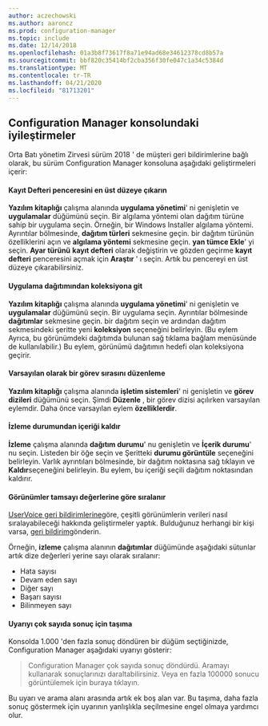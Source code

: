 ```yaml
---
author: aczechowski
ms.author: aaroncz
ms.prod: configuration-manager
ms.topic: include
ms.date: 12/14/2018
ms.openlocfilehash: 01a3b8f73617f8a71e94ad68e34612378cd8b57a
ms.sourcegitcommit: bbf820c35414bf2cba356f30fe047c1a34c5384d
ms.translationtype: MT
ms.contentlocale: tr-TR
ms.lasthandoff: 04/21/2020
ms.locfileid: "81713201"
---
```

## <a name="improvements-to-configuration-manager-console"></a><a name="bkmk_console"></a>Configuration Manager konsolundaki iyileştirmeler
<!--3594151-->
Orta Batı yönetim Zirvesi sürüm 2018 ' de müşteri geri bildirimlerine bağlı olarak, bu sürüm Configuration Manager konsoluna aşağıdaki geliştirmeleri içerir:

#### <a name="maximize-the-browse-registry-window"></a>Kayıt Defteri penceresini en üst düzeye çıkarın
**Yazılım kitaplığı** çalışma alanında **uygulama yönetimi**' ni genişletin ve **uygulamalar** düğümünü seçin. Bir algılama yöntemi olan dağıtım türüne sahip bir uygulama seçin. Örneğin, bir Windows Installer algılama yöntemi. Ayrıntılar bölmesinde, **dağıtım türleri** sekmesine geçin. bir dağıtım türünün özelliklerini açın ve **algılama yöntemi** sekmesine geçin. **yan tümce Ekle**' yi seçin. **Ayar türünü** **kayıt defteri** olarak değiştirin ve gözden geçirme **kayıt defteri** penceresini açmak için **Araştır** ' ı seçin. Artık bu pencereyi en üst düzeye çıkarabilirsiniz.  

#### <a name="go-to-the-collection-from-an-application-deployment"></a>Uygulama dağıtımından koleksiyona git
**Yazılım kitaplığı** çalışma alanında **uygulama yönetimi**' ni genişletin ve **uygulamalar** düğümünü seçin. Bir uygulama seçin. Ayrıntılar bölmesinde **dağıtımlar** sekmesine geçin. bir dağıtım seçin ve ardından dağıtım sekmesindeki şeritte yeni **koleksiyon** seçeneğini belirleyin. (Bu eylem Ayrıca, bu görünümdeki dağıtımda bulunan sağ tıklama bağlam menüsünde de kullanılabilir.) Bu eylem, görünümü dağıtımın hedefi olan koleksiyona geçirir.

#### <a name="edit-a-task-sequence-by-default"></a>Varsayılan olarak bir görev sırasını düzenleme
**Yazılım kitaplığı** çalışma alanında **işletim sistemleri**' ni genişletin ve **görev dizileri** düğümünü seçin. Şimdi **Düzenle** , bir görev dizisi açılırken varsayılan eylemdir. Daha önce varsayılan eylem **özelliklerdir**.  

#### <a name="remove-content-from-monitoring-status"></a>İzleme durumundan içeriği kaldır
**İzleme** çalışma alanında **dağıtım durumu**' nu genişletin ve **İçerik durumu**' nu seçin. Listeden bir öğe seçin ve Şeritteki **durumu görüntüle** seçeneğini belirleyin. Varlık ayrıntıları bölmesinde, bir dağıtım noktasına sağ tıklayın ve **Kaldır**seçeneğini belirleyin. Bu eylem, bu içeriği seçili dağıtım noktasından kaldırır.

#### <a name="views-sort-by-integer-values"></a>Görünümler tamsayı değerlerine göre sıralanır
[UserVoice geri bildirimlerine](https://configurationmanager.uservoice.com/forums/300492-ideas/suggestions/31791718-columns-with-numbers-should-sort-using-natural-no)göre, çeşitli görünümlerin verileri nasıl sıralayabileceği hakkında geliştirmeler yaptık. Bulduğunuz herhangi bir kişi varsa, [geri bildirim](../../../understand/find-help.md#product-feedback)gönderin.  

Örneğin, **izleme** çalışma alanının **dağıtımlar** düğümünde aşağıdaki sütunlar artık dize değerleri yerine sayı olarak sıralanır:  

- Hata sayısı
- Devam eden sayı
- Diğer sayı
- Başarı sayısı
- Bilinmeyen sayı  

#### <a name="move-the-warning-for-a-large-number-of-results"></a>Uyarıyı çok sayıda sonuç için taşıma
Konsolda 1.000 'den fazla sonuç döndüren bir düğüm seçtiğinizde, Configuration Manager aşağıdaki uyarıyı gösterir:

> Configuration Manager çok sayıda sonuç döndürdü. Aramayı kullanarak sonuçlarınızı daraltabilirsiniz. Veya en fazla 100000 sonucu görüntülemek için buraya tıklayın.  

Bu uyarı ve arama alanı arasında artık ek boş alan var. Bu taşıma, daha fazla sonuç göstermek için uyarının yanlışlıkla seçilmesine engel olmaya yardımcı olur. 



